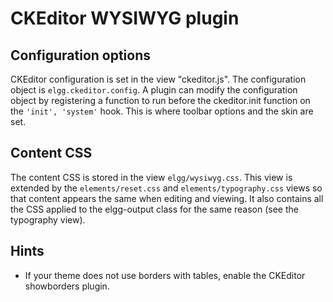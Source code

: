 CKEditor WYSIWYG plugin
========================

Configuration options
----------------------
CKEditor configuration is set in the view "ckeditor.js". The configuration object
is `elgg.ckeditor.config`. A plugin can modify the configuration object by registering
a function to run before the ckeditor.init function on the `'init', 'system'` hook.
This is where toolbar options and the skin are set.

Content CSS
------------
The content CSS is stored in the view `elgg/wysiwyg.css`. This view is extended by the
`elements/reset.css` and `elements/typography.css` views so that content appears the
same when editing and viewing. It also contains all the CSS applied to the 
elgg-output class for the same reason (see the typography view).

Hints
------------
 * If your theme does not use borders with tables, enable the CKEditor showborders plugin.

